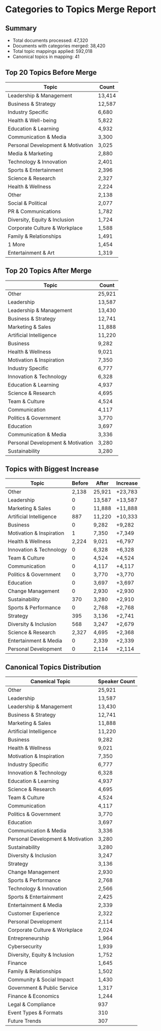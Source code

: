 # Categories to Topics Merge Report

## Summary
- Total documents processed: 47,320
- Documents with categories merged: 38,420
- Total topic mappings applied: 592,018
- Canonical topics in mapping: 41

## Top 20 Topics Before Merge
| Topic | Count |
|-------|-------|
| Leadership & Management | 13,414 |
| Business & Strategy | 12,587 |
| Industry Specific | 6,680 |
| Health & Well-being | 5,822 |
| Education & Learning | 4,932 |
| Communication & Media | 3,300 |
| Personal Development & Motivation | 3,025 |
| Media & Marketing | 2,880 |
| Technology & Innovation | 2,401 |
| Sports & Entertainment | 2,396 |
| Science & Research | 2,327 |
| Health & Wellness | 2,224 |
| Other | 2,138 |
| Social & Political | 2,077 |
| PR & Communications | 1,782 |
| Diversity, Equity & Inclusion | 1,724 |
| Corporate Culture & Workplace | 1,588 |
| Family & Relationships | 1,491 |
| 1 More | 1,454 |
| Entertainment & Art | 1,319 |

## Top 20 Topics After Merge
| Topic | Count |
|-------|-------|
| Other | 25,921 |
| Leadership | 13,587 |
| Leadership & Management | 13,430 |
| Business & Strategy | 12,741 |
| Marketing & Sales | 11,888 |
| Artificial Intelligence | 11,220 |
| Business | 9,282 |
| Health & Wellness | 9,021 |
| Motivation & Inspiration | 7,350 |
| Industry Specific | 6,777 |
| Innovation & Technology | 6,328 |
| Education & Learning | 4,937 |
| Science & Research | 4,695 |
| Team & Culture | 4,524 |
| Communication | 4,117 |
| Politics & Government | 3,770 |
| Education | 3,697 |
| Communication & Media | 3,336 |
| Personal Development & Motivation | 3,280 |
| Sustainability | 3,280 |

## Topics with Biggest Increase
| Topic | Before | After | Increase |
|-------|--------|-------|----------|
| Other | 2,138 | 25,921 | +23,783 |
| Leadership | 0 | 13,587 | +13,587 |
| Marketing & Sales | 0 | 11,888 | +11,888 |
| Artificial Intelligence | 887 | 11,220 | +10,333 |
| Business | 0 | 9,282 | +9,282 |
| Motivation & Inspiration | 1 | 7,350 | +7,349 |
| Health & Wellness | 2,224 | 9,021 | +6,797 |
| Innovation & Technology | 0 | 6,328 | +6,328 |
| Team & Culture | 0 | 4,524 | +4,524 |
| Communication | 0 | 4,117 | +4,117 |
| Politics & Government | 0 | 3,770 | +3,770 |
| Education | 0 | 3,697 | +3,697 |
| Change Management | 0 | 2,930 | +2,930 |
| Sustainability | 370 | 3,280 | +2,910 |
| Sports & Performance | 0 | 2,768 | +2,768 |
| Strategy | 395 | 3,136 | +2,741 |
| Diversity & Inclusion | 568 | 3,247 | +2,679 |
| Science & Research | 2,327 | 4,695 | +2,368 |
| Entertainment & Media | 0 | 2,339 | +2,339 |
| Personal Development | 0 | 2,114 | +2,114 |

## Canonical Topics Distribution
| Canonical Topic | Speaker Count |
|----------------|---------------|
| Other | 25,921 |
| Leadership | 13,587 |
| Leadership & Management | 13,430 |
| Business & Strategy | 12,741 |
| Marketing & Sales | 11,888 |
| Artificial Intelligence | 11,220 |
| Business | 9,282 |
| Health & Wellness | 9,021 |
| Motivation & Inspiration | 7,350 |
| Industry Specific | 6,777 |
| Innovation & Technology | 6,328 |
| Education & Learning | 4,937 |
| Science & Research | 4,695 |
| Team & Culture | 4,524 |
| Communication | 4,117 |
| Politics & Government | 3,770 |
| Education | 3,697 |
| Communication & Media | 3,336 |
| Personal Development & Motivation | 3,280 |
| Sustainability | 3,280 |
| Diversity & Inclusion | 3,247 |
| Strategy | 3,136 |
| Change Management | 2,930 |
| Sports & Performance | 2,768 |
| Technology & Innovation | 2,566 |
| Sports & Entertainment | 2,425 |
| Entertainment & Media | 2,339 |
| Customer Experience | 2,322 |
| Personal Development | 2,114 |
| Corporate Culture & Workplace | 2,024 |
| Entrepreneurship | 1,964 |
| Cybersecurity | 1,939 |
| Diversity, Equity & Inclusion | 1,752 |
| Finance | 1,645 |
| Family & Relationships | 1,502 |
| Community & Social Impact | 1,430 |
| Government & Public Service | 1,317 |
| Finance & Economics | 1,244 |
| Legal & Compliance | 937 |
| Event Types & Formats | 310 |
| Future Trends | 307 |